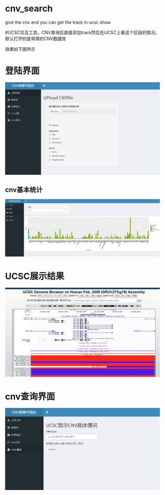 # cnv_search
give the cnv and you can get the track in ucsc show

#UCSC交互工具，CNV查询后直接添加track然后在UCSC上看这个区段的情况，默认打开的是常用的CNV数据库

效果如下图所示
# 登陆界面
![登陆界面](https://github.com/kkshaxqd/cnv_search/blob/master/87CI585L17.png)

## cnv基本统计
![tongjixiaoguo](https://github.com/kkshaxqd/cnv_search/blob/master/kajkga.png)

# UCSC展示结果
![ucscshow](https://github.com/kkshaxqd/cnv_search/blob/master/DPCIM.png)

# cnv查询界面
![CNV查询界面](https://github.com/kkshaxqd/cnv_search/blob/master/AQSX.png)
